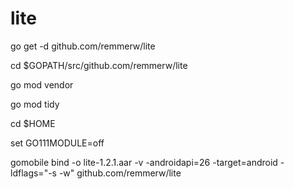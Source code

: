 # lite


go get -d github.com/remmerw/lite

cd $GOPATH/src/github.com/remmerw/lite

go mod vendor

go mod tidy

cd $HOME

set GO111MODULE=off

gomobile bind -o lite-1.2.1.aar -v -androidapi=26 -target=android -ldflags="-s -w" github.com/remmerw/lite


